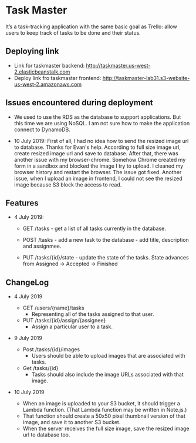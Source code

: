 # Task Master
It’s a task-tracking application with the same basic goal as Trello: 
allow users to keep track of tasks to be done and their status. 

## Deploying link
- Link for taskmaster backend: http://taskmaster.us-west-2.elasticbeanstalk.com
- Deploy link fro taskmaster frontend: http://taskmaster-lab31.s3-website-us-west-2.amazonaws.com

## Issues encountered during deployment
- We used to use the RDS as the database to support applications. But this time we are 
using NoSQL. I am not sure how to make the application connect to DynamoDB.

- 10 July 2019: First of all, I had no idea how to send the resized image url to database. Thanks for Evan's help. According to 
full size image url, create resized image url and save to database. After that, there was another issue with my browser-chrome.
Somehow Chrome created my form in a sandbox and blocked the image I try to upload. I cleaned my browser history and restart 
the browser. The issue got fixed. Another issue, when I upload an image in frontend, I could not see the resized image because 
S3 block the access to read. 

## Features
- 4 July 2019:

  - GET /tasks - get a list of all tasks currently in the database.

  - POST /tasks - add a new task to the database - add title, description and assignmee.

  - PUT /tasks/{id}/state - update the state of the tasks. State advances from Assigned -> Accepted -> Finished

## ChangeLog
- 4 July 2019
  - GET /users/{name}/tasks 
    - Representing all of the tasks assigned to that user.
  - PUT /tasks/{id}/assign/{assignee} 
    - Assign a particular user to a task.
  
- 9 July 2019
  - Post /tasks/{id}/images 
    - Users should be able to upload images that are associated with tasks.
  - Get /tasks/{id}  
    - Tasks should also include the image URLs associated with that image.
    
- 10 July 2019 
  - When an image is uploaded to your S3 bucket, it should trigger a Lambda function. (That Lambda function may be 
  written in Note.js.)
  - That function should create a 50x50 pixel thumbnail version of that image, and save it to another S3 bucket.
  - When the server receives the full size image, save the resized image url to database too.  